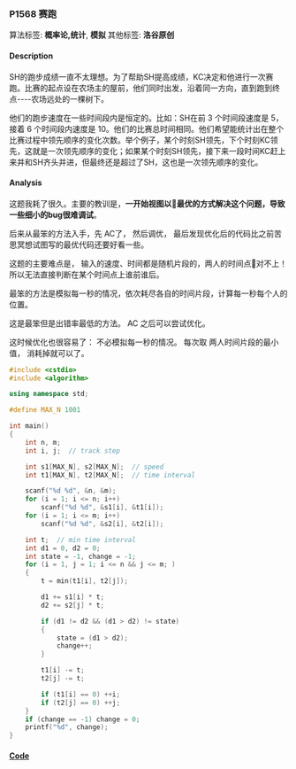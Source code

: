 ### P1568 赛跑

算法标签: **概率论,统计**, **模拟**
其他标签: **洛谷原创**

#### Description

SH的跑步成绩一直不太理想。为了帮助SH提高成绩，KC决定和他进行一次赛跑。比赛的起点设在农场主的屋前，他们同时出发，沿着同一方向，直到跑到终点----农场远处的一棵树下。

他们的跑步速度在一些时间段内是恒定的。比如：SH在前 3 个时间段速度是 5，接着 6 个时间段内速度是 10。他们的比赛总时间相同。他们希望能统计出在整个比赛过程中领先顺序的变化次数。举个例子，某个时刻SH领先，下个时刻KC领先，这就是一次领先顺序的变化；如果某个时刻SH领先，接下来一段时间KC赶上来并和SH齐头并进，但最终还是超过了SH，这也是一次领先顺序的变化。

#### Analysis

这题我耗了很久。主要的教训是，**一开始视图以最优的方式解决这个问题，导致一些细小的bug很难调试**。

后来从最笨的方法入手，先 AC了， 然后调优， 最后发现优化后的代码比之前苦思冥想试图写的最优代码还要好看一些。


这题的主要难点是， 输入的速度、时间都是随机片段的，两人的时间点对不上！所以无法直接判断在某个时间点上谁前谁后。

最笨的方法是模拟每一秒的情况，依次耗尽各自的时间片段，计算每一秒每个人的位置。

这是最笨但是出错率最低的方法。 AC 之后可以尝试优化。

这时候优化也很容易了： 不必模拟每一秒的情况。 每次取 两人时间片段的最小值， 消耗掉就可以了。


```cpp
#include <cstdio>
#include <algorithm>

using namespace std;

#define MAX_N 1001

int main()
{
    int n, m;
    int i, j;  // track step

    int s1[MAX_N], s2[MAX_N];  // speed
    int t1[MAX_N], t2[MAX_N];  // time interval

    scanf("%d %d", &n, &m);
    for (i = 1; i <= n; i++)
        scanf("%d %d", &s1[i], &t1[i]);
    for (i = 1; i <= m; i++)
        scanf("%d %d", &s2[i], &t2[i]);

    int t;  // min time interval
    int d1 = 0, d2 = 0;
    int state = -1, change = -1;
    for (i = 1, j = 1; i <= n && j <= m; )
    {
        t = min(t1[i], t2[j]);

        d1 += s1[i] * t;
        d2 += s2[j] * t;

        if (d1 != d2 && (d1 > d2) != state)
        {
            state = (d1 > d2);
            change++;
        }

        t1[i] -= t;
        t2[j] -= t;

        if (t1[i] == 0) ++i;
        if (t2[j] == 0) ++j;
    }
    if (change == -1) change = 0;
    printf("%d", change);
}
```

#### [Code](../cpp/p1568.cpp)
